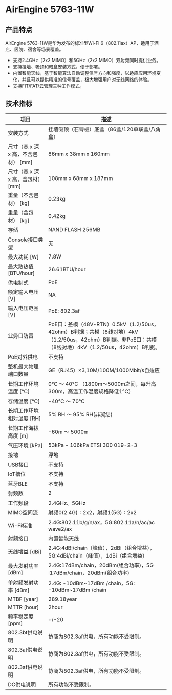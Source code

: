 # AirEngine 5763-11W

## 产品特点
AirEngine 5763-11W是华为发布的标准型Wi-Fi 6（802.11ax）AP，适用于酒店、医院、宿舍等场景覆盖。

- 支持2.4GHz（2x2 MIMO）和5GHz（2x2 MIMO）双射频同时提供业务。
- 支持挂墙、吸顶和暗盒安装方式，便于部署。
- 内置智能天线，基于智能算法自动调整信号方向和强度，以适应应用环境变化，并且可以提供精准的信号覆盖，极大增强用户对无线网络的体验。
- 支持FIT/FAT/云管理三种工作模式。

## 技术指标
| 项目 | 描述 |
| --- | --- |
| 安装方式 | 挂墙吸顶（石膏板）底盒（86盒/120单联盒/八角盒） |
| 尺寸（宽 x 深 x 高，不含包材） [mm] | 86mm x 38mm x 160mm |
| 尺寸（宽 x 深 x 高，含包材） [mm] | 108mm x 68mm x 187mm |
| 重量（不含包材） [kg] | 0.23kg |
| 重量（含包材） [kg] | 0.42kg |
| 存储 | NAND FLASH 256MB |
| Console接口类型 | 无 |
| 最大功耗 [W] | 7.8W |
| 最大散热值 [BTU/hour] | 26.61BTU/hour |
| 供电制式 | PoE |
| 额定输入电压 [V] | NA |
| 输入电压范围 [V] | PoE: 802.3af |
| 业务口防雷 | PoE口：差模（48V-RTN）0.5kV（1.2/50us，42ohm）B判据；共模（8线对地）4kV（1.2/50us，42ohm）B判据。非PoE口：共模（8线对地）4kV（1.2/50us，42ohm）B判据。 |
| PoE对外供电 | 不支持 |
| 整机最大物理端口数量 | GE（RJ45）×3,10M/100M/1000Mbit/s自适应 |
| 长期工作环境温度 [°C] | 0°C ～ 40°C （1800m～5000m之间，每升高300m，高温工作温度规格降低1°C） |
| 存储温度 [°C] | -40℃ ～ 70℃ |
| 长期工作环境相对湿度 [RH] | 5% RH ～ 95% RH(非凝结) |
| 长期工作海拔高度 [m] | -60m ～ 5000m |
| 气压环境 [kPa] | 53kPa - 106kPa ETSI 300 019-2-3 |
| 接地 | 浮地 |
| USB接口 | 不支持 |
| IoT槽位 | 不支持 |
| 蓝牙BLE | 不支持 |
| 射频数 | 2 |
| 工作频段 | 2.4GHz、5GHz |
| MIMO空间流 | 射频0(2.4G)：2x2，射频1(5G)：2x2 |
| Wi-Fi标准 | 2.4G:802.11b/g/n/ax，5G:802.11a/n/ac/ac wave2/ax |
| 射频接口 | 内置智能天线 |
| 天线增益 [dBi] | 2.4G:4dBi/chain（峰值），2dBi（组合增益），5G:4dBi/chain（峰值），1dBi（组合增益） |
| 最大发射功率 [dBm] | 2.4G:17dBm/chain，20dBm(组合功率)，5G :17dBm/chain，20dBm(组合功率) |
| 单射频发射功率 [dBm] | 2.4G: -10dBm~17dBm /chain，5G: -10dBm~17dBm /chain |
| MTBF [year] | 289.18year |
| MTTR [hour] | 2hour |
| 频率稳定度 [ppm] | +/-20 |
| 802.3bt供电说明 | 协商为802.3af供电，所有功能不受限制。 |
| 802.3at供电说明 | 协商为802.3af供电，所有功能不受限制。 |
| 802.3af供电说明 | 协商为802.3af供电，所有功能不受限制。 |
| DC供电说明 | 所有功能不受限制。 |
